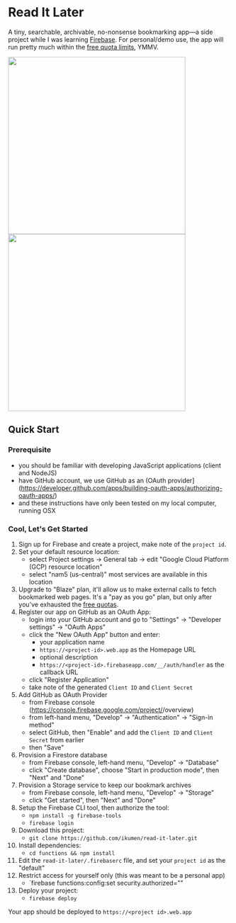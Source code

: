 # Read It Later
A tiny, searchable, archivable, no-nonsense bookmarking app&mdash;a side project while I was learning [Firebase](//firebase.google.com). For personal/demo use, the app will run pretty much within the [free quota limits](https://firebase.google.com/docs/firestore/quotas#free-quota), YMMV.

<img src="https://i.imgur.com/Axe1j80.png" width="400"> <img src="https://i.imgur.com/DPcpxdA.png" width="400">

## Quick Start

### Prerequisite

* you should be familiar with developing JavaScript applications (client and NodeJS)
* have GitHub account, we use GitHub as an (OAuth provider](https://developer.github.com/apps/building-oauth-apps/authorizing-oauth-apps/)
* and these instructions have only been tested on my local computer, running OSX

### Cool, Let's Get Started

1. Sign up for Firebase and create a project, make note of the `project id`.
1. Set your default resource location:
   * select Project settings -> General tab -> edit "Google Cloud Platform (GCP) resource location"
   * select "nam5 (us-central)" most services are available in this location
1. Upgrade to "Blaze" plan, it'll allow us to make external calls to fetch bookmarked web pages. It's a "pay as you go" plan, but only after you've exhausted the [free quotas](https://firebase.google.com/docs/firestore/quotas#free-quota).
1. Register our app on GitHub as an OAuth App:
   * login into your GitHub account and go to "Settings" -> "Developer settings" -> "OAuth Apps"
   * click the "New OAuth App" button and enter:
     - your application name
     - `https://<project-id>.web.app` as the Homepage URL
     - optional description
     - `https://<project-id>.firebaseapp.com/__/auth/handler` as the callback URL
   * click "Register Application"
   * take note of the generated `Client ID` and `Client Secret`
1. Add GitHub as OAuth Provider
   * from Firebase console (https://console.firebase.google.com/project/<project id>/overview)
   * from left-hand menu, "Develop" -> "Authentication" -> "Sign-in method"
   * select GitHub, then "Enable" and add the `Client ID` and `Client Secret` from earlier
   * then "Save"
1. Provision a Firestore database
   * from Firebase console, left-hand menu, "Develop" -> "Database" 
   * click "Create database", choose "Start in production mode", then "Next" and "Done"
1. Provision a Storage service to keep our bookmark archives
   * from Firebase console, left-hand menu, "Develop" -> "Storage"
   * click "Get started", then "Next" and "Done"
1. Setup the Firebase CLI tool, then authorize the tool:
   * `npm install -g firebase-tools`
   * `firebase login`
1. Download this project: 
   * `git clone https://github.com/ikumen/read-it-later.git`
1. Install dependencies:
   * `cd functions && npm install`
1. Edit the `read-it-later/.firebaserc` file, and set your `project id` as the "default"
1. Restrict access for yourself only (this was meant to be a personal app)
   * `firebase functions:config:set security.authorized="<your email used to sign into GitHub>"
1. Deploy your project:
   * `firebase deploy`

Your app should be deployed to `https://<project id>.web.app`
 
